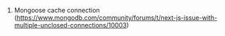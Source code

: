 1. Mongoose cache connection
   (https://www.mongodb.com/community/forums/t/next-js-issue-with-multiple-unclosed-connections/10003)
